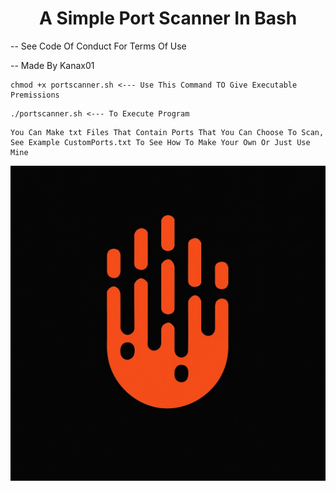 <h1 align="center"> A Simple Port Scanner In Bash </h1>
<div align=left">
  <p1>-- See Code Of Conduct For Terms Of Use </p1>
  <p>
  <p1>-- Made By Kanax01 </p1>
</div>


~~~~~~~~~~~~~~~~~~~~~~~~~~~~~~~~~~~~~~~~~~~~~~~~~~~~~~~~~~~~~~~~~~~~~~~~~~~~
chmod +x portscanner.sh <--- Use This Command TO Give Executable Premissions
~~~~~~~~~~~~~~~~~~~~~~~~~~~~~~~~~~~~~~~~~~~~~~~~~~~~~~~~~~~~~~~~~~~~~~~~~~~~
<p></p>

~~~~~~~~~~~~~~~~~~~~~~~~~~~~~~~~~~~~~~~~~~~~~~~~~~~~~~~~~~~~~~~~~~~~~~~~~~~~
./portscanner.sh <--- To Execute Program
~~~~~~~~~~~~~~~~~~~~~~~~~~~~~~~~~~~~~~~~~~~~~~~~~~~~~~~~~~~~~~~~~~~~~~~~~~~~

<p></p>

~~~~~~~~~~~~~~~~~~~~~~~~~~~~~~~~~~~~~~~~~~~~~~~~~~~~~~~~~~~~~~~~~~~~~~~~~~~~
You Can Make txt Files That Contain Ports That You Can Choose To Scan,
See Example CustomPorts.txt To See How To Make Your Own Or Just Use Mine
~~~~~~~~~~~~~~~~~~~~~~~~~~~~~~~~~~~~~~~~~~~~~~~~~~~~~~~~~~~~~~~~~~~~~~~~~~~~

<img src="kanax01.png">
